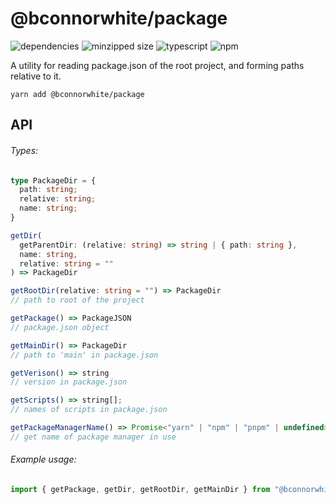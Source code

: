 # @bconnorwhite/package
![dependencies](https://img.shields.io/david/bconnorwhite/package)
![minzipped size](https://img.shields.io/bundlephobia/minzip/@bconnorwhite/package)
![typescript](https://img.shields.io/github/languages/top/bconnorwhite/package)
![npm](https://img.shields.io/npm/v/@bconnorwhite/package)

A utility for reading package.json of the root project, and forming paths relative to it.

```
yarn add @bconnorwhite/package
```

## API
###### Types:
```ts
type PackageDir = {
  path: string;
  relative: string;
  name: string;
}

getDir(
  getParentDir: (relative: string) => string | { path: string },
  name: string,
  relative: string = ""
) => PackageDir

getRootDir(relative: string = "") => PackageDir
// path to root of the project

getPackage() => PackageJSON
// package.json object

getMainDir() => PackageDir
// path to 'main' in package.json

getVerison() => string
// version in package.json

getScripts() => string[];
// names of scripts in package.json

getPackageManagerName() => Promise<"yarn" | "npm" | "pnpm" | undefined>
// get name of package manager in use
```
###### Example usage:
```js
import { getPackage, getDir, getRootDir, getMainDir } from "@bconnorwhite/package";
```
